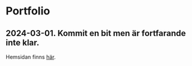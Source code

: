 # Portfolio
## 2024-03-01. Kommit en bit men är fortfarande inte klar. 

Hemsidan finns [här](https://najibmuhammadi.github.io/Portfolio/Html/index.html).
